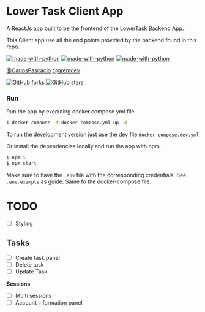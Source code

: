 
# Lower Task Client App

A ReactJs app built to be the frontend of the LowerTask Backend App.

This Client app use all the end points provided by the backend found in this repo.

[![made-with-python](https://img.shields.io/badge/NodeJs-v12.17.0-492.svg)](https://nodejs.org/en/) [![made-with-python](https://img.shields.io/badge/TypeScript-v4.0.5-49f.svg)](https://www.typescriptlang.org/) [![made-with-python](https://img.shields.io/badge/Made%20with-MongoDb-492.svg)](https://www.mongodb.com/en)

[@CarlosPascacio](https://github.com/CarlosPascacio)
[@gremdev](https://github.com/grem-dev)

[![GitHub forks](https://img.shields.io/github/forks/grem-dev/lower-task.svg?style=social&label=Fork&maxAge=2592000)](https://GitHub.com/grem-dev/lower-task/network/) [![GitHub stars](https://img.shields.io/github/stars/grem-dev/lower-task.svg?style=social&label=Star&maxAge=2592000)](https://GitHub.com/grem-dev/lower-task/stargazers/)


### Run
Run the app by executing docker compose yml file 
``` sh
$ docker-compose -f docker-compose.yml up -d
```
To run the development version just use the dev file `docker-compose.dev.yml`

Or install the dependencies locally and run the app with npm
```sh
$ npm i
$ npm start
```
Make sure to have the `.env` file with the corresponding credentials. See `.env.example` as guide. Same fo the docker-compose file.

# TODO

- [ ] Styling

**Tasks**
-
- [ ] Create task panel
- [ ] Delete task
- [ ] Update Task

**Sessions**
- [ ] Multi sessions
- [ ] Account information panel

